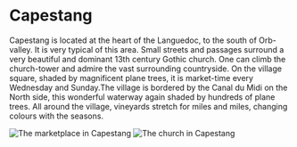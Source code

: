 # Capestang

Capestang is located at the heart of the Languedoc, to the south of Orb-valley. It is very typical of this area. Small streets and passages surround a very beautiful and dominant 13th century Gothic church. One can climb the church-tower and admire the vast surrounding countryside. On the village square, shaded by magnificent plane trees, it is market-time every Wednesday and Sunday.The village is bordered by the Canal du Midi on the North side, this wonderful waterway again shaded by hundreds of plane trees. All around the village, vineyards stretch for miles and miles, changing colours with the seasons. 

![The marketplace in Capestang](/images/capestang.jpg)
![The church in Capestang](/images/decouverte-detail.jpg)